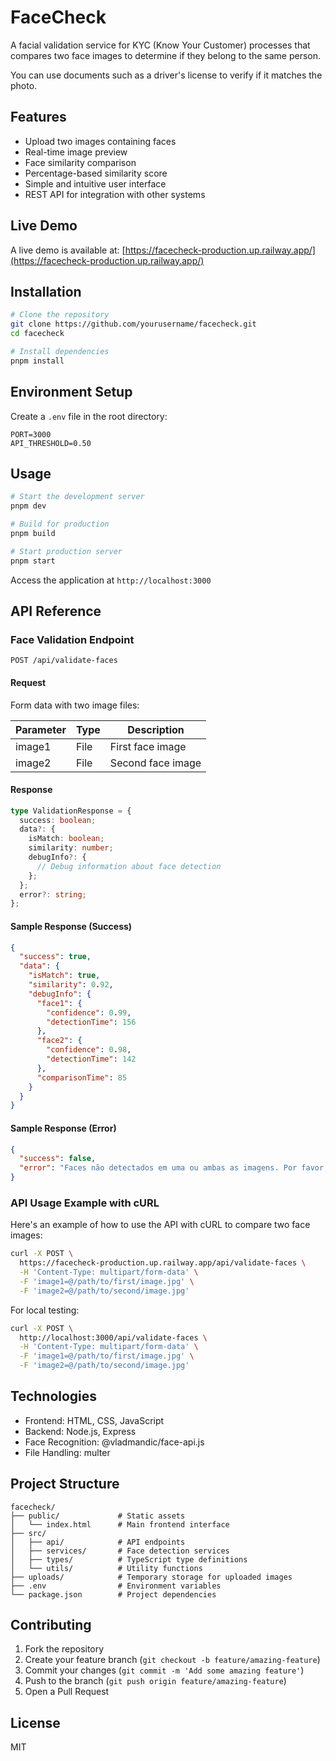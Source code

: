 # FaceCheck

A facial validation service for KYC (Know Your Customer) processes that compares two face images to determine if they belong to the same person.

You can use documents such as a driver's license to verify if it matches the photo.

## Features

- Upload two images containing faces
- Real-time image preview
- Face similarity comparison
- Percentage-based similarity score
- Simple and intuitive user interface
- REST API for integration with other systems

## Live Demo

A live demo is available at: [https://facecheck-production.up.railway.app/](https://facecheck-production.up.railway.app/)

## Installation

```bash
# Clone the repository
git clone https://github.com/yourusername/facecheck.git
cd facecheck

# Install dependencies
pnpm install
```

## Environment Setup

Create a `.env` file in the root directory:

```
PORT=3000
API_THRESHOLD=0.50
```

## Usage

```bash
# Start the development server
pnpm dev

# Build for production
pnpm build

# Start production server
pnpm start
```

Access the application at `http://localhost:3000`

## API Reference

### Face Validation Endpoint

```
POST /api/validate-faces
```

#### Request

Form data with two image files:

| Parameter | Type | Description |
|-----------|------|-------------|
| image1 | File | First face image |
| image2 | File | Second face image |

#### Response

```typescript
type ValidationResponse = {
  success: boolean;
  data?: {
    isMatch: boolean;
    similarity: number;
    debugInfo?: {
      // Debug information about face detection
    };
  };
  error?: string;
};
```

#### Sample Response (Success)

```json
{
  "success": true,
  "data": {
    "isMatch": true,
    "similarity": 0.92,
    "debugInfo": {
      "face1": {
        "confidence": 0.99,
        "detectionTime": 156
      },
      "face2": {
        "confidence": 0.98,
        "detectionTime": 142
      },
      "comparisonTime": 85
    }
  }
}
```

#### Sample Response (Error)

```json
{
  "success": false,
  "error": "Faces não detectados em uma ou ambas as imagens. Por favor, utilize imagens com rostos claramente visíveis."
}
```

### API Usage Example with cURL

Here's an example of how to use the API with cURL to compare two face images:

```bash
curl -X POST \
  https://facecheck-production.up.railway.app/api/validate-faces \
  -H 'Content-Type: multipart/form-data' \
  -F 'image1=@/path/to/first/image.jpg' \
  -F 'image2=@/path/to/second/image.jpg'
```

For local testing:

```bash
curl -X POST \
  http://localhost:3000/api/validate-faces \
  -H 'Content-Type: multipart/form-data' \
  -F 'image1=@/path/to/first/image.jpg' \
  -F 'image2=@/path/to/second/image.jpg'
```

## Technologies

- Frontend: HTML, CSS, JavaScript
- Backend: Node.js, Express
- Face Recognition: @vladmandic/face-api.js
- File Handling: multer

## Project Structure

```
facecheck/
├── public/             # Static assets
│   └── index.html      # Main frontend interface
├── src/
│   ├── api/            # API endpoints
│   ├── services/       # Face detection services
│   ├── types/          # TypeScript type definitions
│   └── utils/          # Utility functions
├── uploads/            # Temporary storage for uploaded images
├── .env                # Environment variables
└── package.json        # Project dependencies
```

## Contributing

1. Fork the repository
2. Create your feature branch (`git checkout -b feature/amazing-feature`)
3. Commit your changes (`git commit -m 'Add some amazing feature'`)
4. Push to the branch (`git push origin feature/amazing-feature`)
5. Open a Pull Request

## License

MIT
